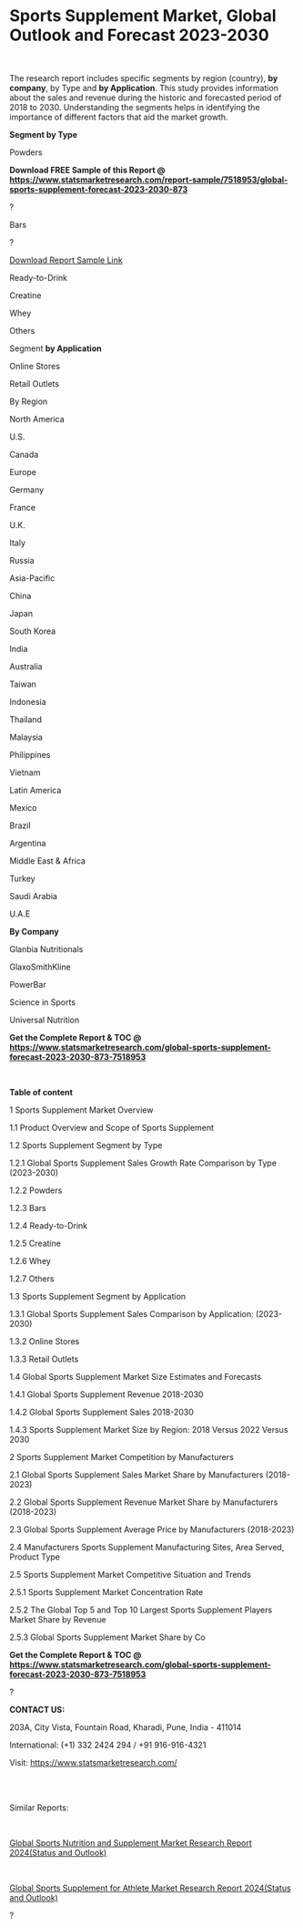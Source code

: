 <h1>Sports Supplement Market, Global Outlook and Forecast 2023-2030</h1><br/><p>The research report includes specific segments by region (country), <strong>by company</strong>, by Type and <strong>by Application</strong>. This study provides information about the sales and revenue during the historic and forecasted period of 2018 to 2030. Understanding the segments helps in identifying the importance of different factors that aid the market growth.</p>
 
 
 
 <p><strong>Segment by Type</strong></p>
 
 
 
 <p>Powders</p>
 
 
 
 <div><b>Download FREE Sample of this Report @ <a href="https://www.statsmarketresearch.com/download-free-sample/7518953/global-sports-supplement-forecast-2023-2030-873">https://www.statsmarketresearch.com/report-sample/7518953/global-sports-supplement-forecast-2023-2030-873</a></b></div>
 
 
 
 <p>? </p>
 
 
 
 <p>Bars</p>
 
 
 
 <p>? </p>
 
 
 
 <p><a href="https://www.statsmarketresearch.com/download-free-sample/7518953/global-sports-supplement-forecast-2023-2030-873">Download Report Sample Link</a></p>
 
 
 
 <p>Ready-to-Drink</p>
 
 
 
 <p>Creatine</p>
 
 
 
 <p>Whey</p>
 
 
 
 <p>Others</p>
 
 
 
 <p>Segment <strong>by Application</strong></p>
 
 
 
 <p>Online Stores</p>
 
 
 
 <p>Retail Outlets</p>
 
 
 
 <p>By Region</p>
 
 
 
 <p>North America</p>
 
 
 
 <p>U.S.</p>
 
 
 
 <p>Canada</p>
 
 
 
 <p>Europe</p>
 
 
 
 <p>Germany</p>
 
 
 
 <p>France</p>
 
 
 
 <p>U.K.</p>
 
 
 
 <p>Italy</p>
 
 
 
 <p>Russia</p>
 
 
 
 <p>Asia-Pacific</p>
 
 
 
 <p>China</p>
 
 
 
 <p>Japan</p>
 
 
 
 <p>South Korea</p>
 
 
 
 <p>India</p>
 
 
 
 <p>Australia</p>
 
 
 
 <p>Taiwan</p>
 
 
 
 <p>Indonesia</p>
 
 
 
 <p>Thailand</p>
 
 
 
 <p>Malaysia</p>
 
 
 
 <p>Philippines</p>
 
 
 
 <p>Vietnam</p>
 
 
 
 <p>Latin America</p>
 
 
 
 <p>Mexico</p>
 
 
 
 <p>Brazil</p>
 
 
 
 <p>Argentina</p>
 
 
 
 <p>Middle East & Africa</p>
 
 
 
 <p>Turkey</p>
 
 
 
 <p>Saudi Arabia</p>
 
 
 
 <p>U.A.E</p>
 
 
 
 <p><strong>By Company</strong></p>
 
 
 
 <p>Glanbia Nutritionals</p>
 
 
 
 <p>GlaxoSmithKline</p>
 
 
 
 <p>PowerBar</p>
 
 
 
 <p>Science in Sports</p>
 
 
 
 <p>Universal Nutrition</p>
 
 
 
 <div><b>Get the Complete Report & TOC @ <a href="https://www.statsmarketresearch.com/global-sports-supplement-forecast-2023-2030-873-7518953">https://www.statsmarketresearch.com/global-sports-supplement-forecast-2023-2030-873-7518953</a></b></div>
 
 
 
 <p><br />
 
 <b>Table of content</b></p>
 
 
 
 <p>1 Sports Supplement Market Overview<br />
 
 1.1 Product Overview and Scope of Sports Supplement<br />
 
 1.2 Sports Supplement Segment by Type<br />
 
 1.2.1 Global Sports Supplement Sales Growth Rate Comparison by Type (2023-2030)<br />
 
 1.2.2 Powders<br />
 
 1.2.3 Bars<br />
 
 1.2.4 Ready-to-Drink<br />
 
 1.2.5 Creatine<br />
 
 1.2.6 Whey<br />
 
 1.2.7 Others<br />
 
 1.3 Sports Supplement Segment by Application<br />
 
 1.3.1 Global Sports Supplement Sales Comparison by Application: (2023-2030)<br />
 
 1.3.2 Online Stores<br />
 
 1.3.3 Retail Outlets<br />
 
 1.4 Global Sports Supplement Market Size Estimates and Forecasts<br />
 
 1.4.1 Global Sports Supplement Revenue 2018-2030<br />
 
 1.4.2 Global Sports Supplement Sales 2018-2030<br />
 
 1.4.3 Sports Supplement Market Size by Region: 2018 Versus 2022 Versus 2030<br />
 
 2 Sports Supplement Market Competition by Manufacturers<br />
 
 2.1 Global Sports Supplement Sales Market Share by Manufacturers (2018-2023)<br />
 
 2.2 Global Sports Supplement Revenue Market Share by Manufacturers (2018-2023)<br />
 
 2.3 Global Sports Supplement Average Price by Manufacturers (2018-2023)<br />
 
 2.4 Manufacturers Sports Supplement Manufacturing Sites, Area Served, Product Type<br />
 
 2.5 Sports Supplement Market Competitive Situation and Trends<br />
 
 2.5.1 Sports Supplement Market Concentration Rate<br />
 
 2.5.2 The Global Top 5 and Top 10 Largest Sports Supplement Players Market Share by Revenue<br />
 
 2.5.3 Global Sports Supplement Market Share by Co</p>
 
 
 
 <div><b>Get the Complete Report & TOC @ <a href="https://www.statsmarketresearch.com/global-sports-supplement-forecast-2023-2030-873-7518953">https://www.statsmarketresearch.com/global-sports-supplement-forecast-2023-2030-873-7518953</a></b></div>
 
 
 
 <p>? </p>
 
 
 
 <p><b>CONTACT US:</b><br />
 
 203A, City Vista, Fountain Road, Kharadi, Pune, India - 411014<br />
 
 International: (+1) 332 2424 294 / +91 916-916-4321<br />
 
 Visit: <a href="https://www.statsmarketresearch.com/">https://www.statsmarketresearch.com/</a><br />
 
 <br />
 
 <br />
 
 Similar Reports:<br />
 
 <br />
 
 <a href="https://www.statsmarketresearch.com/global-sports-nutrition-supplement-2024-714-7996621">Global Sports Nutrition and Supplement Market Research Report 2024(Status and Outlook)</a><br />
 
 <br />
 
 <a href="https://www.statsmarketresearch.com/global-sports-supplement-for-athlete-2024-656-7888919">Global Sports Supplement for Athlete Market Research Report 2024(Status and Outlook)</a><br />
 
 ? </p>